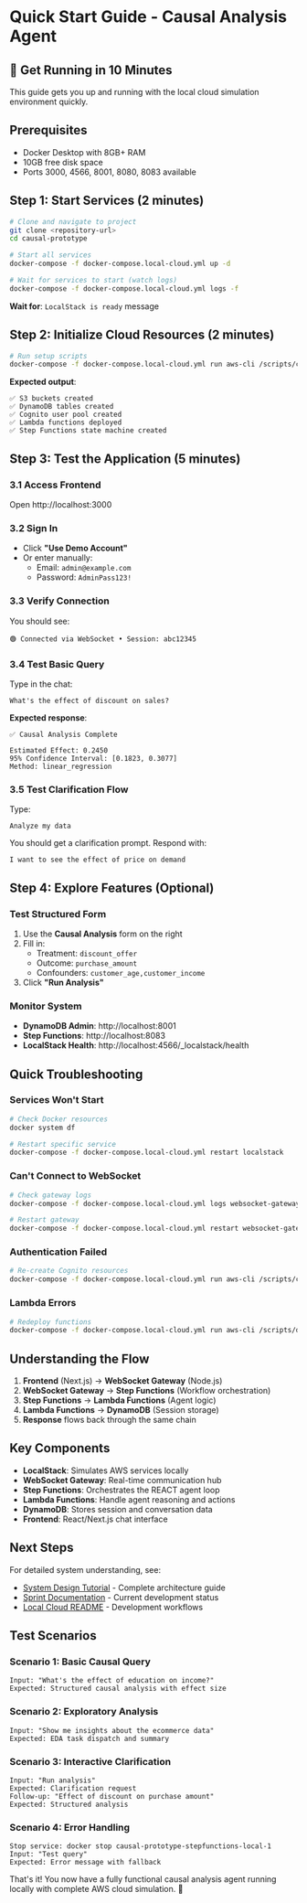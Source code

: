 # Quick Start Guide - Causal Analysis Agent

## 🚀 Get Running in 10 Minutes

This guide gets you up and running with the local cloud simulation environment quickly.

## Prerequisites

- Docker Desktop with 8GB+ RAM
- 10GB free disk space
- Ports 3000, 4566, 8001, 8080, 8083 available

## Step 1: Start Services (2 minutes)

```bash
# Clone and navigate to project
git clone <repository-url>
cd causal-prototype

# Start all services
docker-compose -f docker-compose.local-cloud.yml up -d

# Wait for services to start (watch logs)
docker-compose -f docker-compose.local-cloud.yml logs -f
```

**Wait for**: `LocalStack is ready` message

## Step 2: Initialize Cloud Resources (2 minutes)

```bash
# Run setup scripts
docker-compose -f docker-compose.local-cloud.yml run aws-cli /scripts/create-resources.sh
```

**Expected output**:
```
✅ S3 buckets created
✅ DynamoDB tables created  
✅ Cognito user pool created
✅ Lambda functions deployed
✅ Step Functions state machine created
```

## Step 3: Test the Application (5 minutes)

### 3.1 Access Frontend
Open http://localhost:3000

### 3.2 Sign In
- Click **"Use Demo Account"**
- Or enter manually:
  - Email: `admin@example.com`
  - Password: `AdminPass123!`

### 3.3 Verify Connection
You should see:
```
🟢 Connected via WebSocket • Session: abc12345
```

### 3.4 Test Basic Query
Type in the chat:
```
What's the effect of discount on sales?
```

**Expected response**:
```
✅ Causal Analysis Complete

Estimated Effect: 0.2450
95% Confidence Interval: [0.1823, 0.3077]
Method: linear_regression
```

### 3.5 Test Clarification Flow
Type:
```
Analyze my data
```

You should get a clarification prompt. Respond with:
```
I want to see the effect of price on demand
```

## Step 4: Explore Features (Optional)

### Test Structured Form
1. Use the **Causal Analysis** form on the right
2. Fill in:
   - Treatment: `discount_offer`
   - Outcome: `purchase_amount`
   - Confounders: `customer_age,customer_income`
3. Click **"Run Analysis"**

### Monitor System
- **DynamoDB Admin**: http://localhost:8001
- **Step Functions**: http://localhost:8083
- **LocalStack Health**: http://localhost:4566/_localstack/health

## Quick Troubleshooting

### Services Won't Start
```bash
# Check Docker resources
docker system df

# Restart specific service
docker-compose -f docker-compose.local-cloud.yml restart localstack
```

### Can't Connect to WebSocket
```bash
# Check gateway logs
docker-compose -f docker-compose.local-cloud.yml logs websocket-gateway

# Restart gateway
docker-compose -f docker-compose.local-cloud.yml restart websocket-gateway
```

### Authentication Failed
```bash
# Re-create Cognito resources
docker-compose -f docker-compose.local-cloud.yml run aws-cli /scripts/create-cognito.sh
```

### Lambda Errors
```bash
# Redeploy functions
docker-compose -f docker-compose.local-cloud.yml run aws-cli /scripts/deploy-lambdas.sh
```

## Understanding the Flow

1. **Frontend** (Next.js) → **WebSocket Gateway** (Node.js)
2. **WebSocket Gateway** → **Step Functions** (Workflow orchestration)
3. **Step Functions** → **Lambda Functions** (Agent logic)
4. **Lambda Functions** → **DynamoDB** (Session storage)
5. **Response** flows back through the same chain

## Key Components

- **LocalStack**: Simulates AWS services locally
- **WebSocket Gateway**: Real-time communication hub
- **Step Functions**: Orchestrates the REACT agent loop
- **Lambda Functions**: Handle agent reasoning and actions
- **DynamoDB**: Stores session and conversation data
- **Frontend**: React/Next.js chat interface

## Next Steps

For detailed system understanding, see:
- [System Design Tutorial](./SYSTEM_DESIGN_TUTORIAL.md) - Complete architecture guide
- [Sprint Documentation](../SprintDoc.md) - Current development status
- [Local Cloud README](../local-cloud/README.md) - Development workflows

## Test Scenarios

### Scenario 1: Basic Causal Query
```
Input: "What's the effect of education on income?"
Expected: Structured causal analysis with effect size
```

### Scenario 2: Exploratory Analysis
```
Input: "Show me insights about the ecommerce data"
Expected: EDA task dispatch and summary
```

### Scenario 3: Interactive Clarification
```
Input: "Run analysis"
Expected: Clarification request
Follow-up: "Effect of discount on purchase amount"
Expected: Structured analysis
```

### Scenario 4: Error Handling
```
Stop service: docker stop causal-prototype-stepfunctions-local-1
Input: "Test query"
Expected: Error message with fallback
```

That's it! You now have a fully functional causal analysis agent running locally with complete AWS cloud simulation. 🎉